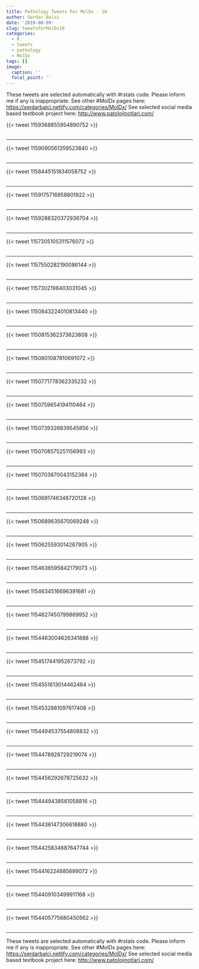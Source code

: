 ```yaml
---
title: Pathology Tweets For MolDx - 10
author: Serdar Balci
date: '2019-08-09'
slug: tweetsForMolDx10
categories:
  - R
  - tweets
  - pathology
  - MolDx
tags: []
image:
  caption: ''
  focal_point: ''
---
```



These tweets are selected automatically with #rstats code. Please inform me if any is inappropriate.
See other #MolDx pages here: https://serdarbalci.netlify.com/categories/MolDx/ 
See selected social media based textbook project here: http://www.patolojinotlari.com/

{{< tweet 1159368855954890752 >}}
<br>
<br>
<hr>
{{< tweet 1159090561359523840 >}}
<br>
<br>
<hr>
{{< tweet 1158445151834058752 >}}
<br>
<br>
<hr>
{{< tweet 1159175716958801922 >}}
<br>
<br>
<hr>
{{< tweet 1159288320372936704 >}}
<br>
<br>
<hr>
{{< tweet 1157305105311576072 >}}
<br>
<br>
<hr>
{{< tweet 1157550282190086144 >}}
<br>
<br>
<hr>
{{< tweet 1157302198403031045 >}}
<br>
<br>
<hr>
{{< tweet 1150843224010813440 >}}
<br>
<br>
<hr>
{{< tweet 1150815362373623808 >}}
<br>
<br>
<hr>
{{< tweet 1150801087810691072 >}}
<br>
<br>
<hr>
{{< tweet 1150771778362335232 >}}
<br>
<br>
<hr>
{{< tweet 1150759654194110464 >}}
<br>
<br>
<hr>
{{< tweet 1150739326839545856 >}}
<br>
<br>
<hr>
{{< tweet 1150708575251156993 >}}
<br>
<br>
<hr>
{{< tweet 1150703870043152384 >}}
<br>
<br>
<hr>
{{< tweet 1150691746348720128 >}}
<br>
<br>
<hr>
{{< tweet 1150689635670069248 >}}
<br>
<br>
<hr>
{{< tweet 1150625593014267905 >}}
<br>
<br>
<hr>
{{< tweet 1154636595842179073 >}}
<br>
<br>
<hr>
{{< tweet 1154634516696391681 >}}
<br>
<br>
<hr>
{{< tweet 1154627450799869952 >}}
<br>
<br>
<hr>
{{< tweet 1154463004626341888 >}}
<br>
<br>
<hr>
{{< tweet 1154517441952673792 >}}
<br>
<br>
<hr>
{{< tweet 1154551613014462464 >}}
<br>
<br>
<hr>
{{< tweet 1154532881097617408 >}}
<br>
<br>
<hr>
{{< tweet 1154494537554808832 >}}
<br>
<br>
<hr>
{{< tweet 1154478928729219074 >}}
<br>
<br>
<hr>
{{< tweet 1154456292678725632 >}}
<br>
<br>
<hr>
{{< tweet 1154449438561058816 >}}
<br>
<br>
<hr>
{{< tweet 1154436147306618880 >}}
<br>
<br>
<hr>
{{< tweet 1154425834687647744 >}}
<br>
<br>
<hr>
{{< tweet 1154416224685699072 >}}
<br>
<br>
<hr>
{{< tweet 1154409103499911168 >}}
<br>
<br>
<hr>
{{< tweet 1154405775680450562 >}}
<br>
<br>
<hr>


These tweets are selected automatically with #rstats code. Please inform me if any is inappropriate.
See other #MolDx pages here: https://serdarbalci.netlify.com/categories/MolDx/ 
See selected social media based textbook project here: http://www.patolojinotlari.com/
